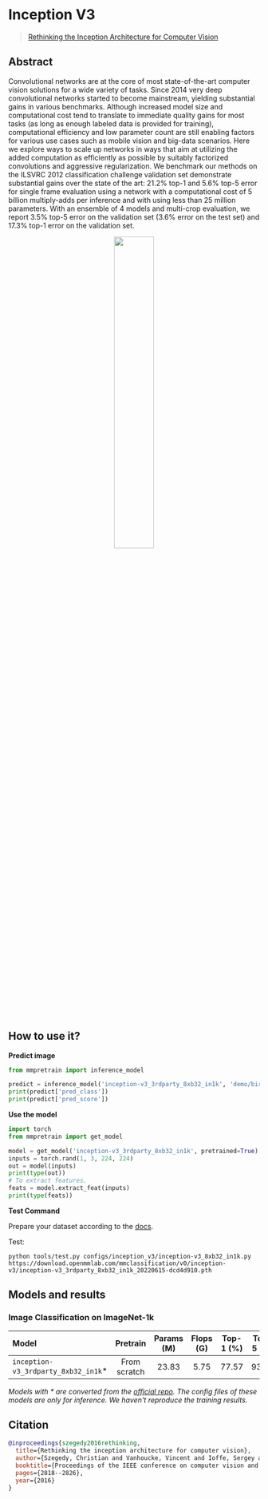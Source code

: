 # Inception V3

> [Rethinking the Inception Architecture for Computer Vision](http://arxiv.org/abs/1512.00567)

<!-- [ALGORITHM] -->

## Abstract

Convolutional networks are at the core of most state-of-the-art computer vision solutions for a wide variety of tasks. Since 2014 very deep convolutional networks started to become mainstream, yielding substantial gains in various benchmarks. Although increased model size and computational cost tend to translate to immediate quality gains for most tasks (as long as enough labeled data is provided for training), computational efficiency and low parameter count are still enabling factors for various use cases such as mobile vision and big-data scenarios. Here we explore ways to scale up networks in ways that aim at utilizing the added computation as efficiently as possible by suitably factorized convolutions and aggressive regularization. We benchmark our methods on the ILSVRC 2012 classification challenge validation set demonstrate substantial gains over the state of the art: 21.2% top-1 and 5.6% top-5 error for single frame evaluation using a network with a computational cost of 5 billion multiply-adds per inference and with using less than 25 million parameters. With an ensemble of 4 models and multi-crop evaluation, we report 3.5% top-5 error on the validation set (3.6% error on the test set) and 17.3% top-1 error on the validation set.

<div align=center>
<img src="https://user-images.githubusercontent.com/26739999/177241797-c103eff4-79bb-414d-aef6-eac323b65a50.png" width="40%"/>
</div>

## How to use it?

<!-- [TABS-BEGIN] -->

**Predict image**

```python
from mmpretrain import inference_model

predict = inference_model('inception-v3_3rdparty_8xb32_in1k', 'demo/bird.JPEG')
print(predict['pred_class'])
print(predict['pred_score'])
```

**Use the model**

```python
import torch
from mmpretrain import get_model

model = get_model('inception-v3_3rdparty_8xb32_in1k', pretrained=True)
inputs = torch.rand(1, 3, 224, 224)
out = model(inputs)
print(type(out))
# To extract features.
feats = model.extract_feat(inputs)
print(type(feats))
```

**Test Command**

Prepare your dataset according to the [docs](https://mmpretrain.readthedocs.io/en/latest/user_guides/dataset_prepare.html#prepare-dataset).

Test:

```shell
python tools/test.py configs/inception_v3/inception-v3_8xb32_in1k.py https://download.openmmlab.com/mmclassification/v0/inception-v3/inception-v3_3rdparty_8xb32_in1k_20220615-dcd4d910.pth
```

<!-- [TABS-END] -->

## Models and results

### Image Classification on ImageNet-1k

| Model                                |   Pretrain   | Params (M) | Flops (G) | Top-1 (%) | Top-5 (%) |                Config                |                                    Download                                     |
| :----------------------------------- | :----------: | :--------: | :-------: | :-------: | :-------: | :----------------------------------: | :-----------------------------------------------------------------------------: |
| `inception-v3_3rdparty_8xb32_in1k`\* | From scratch |   23.83    |   5.75    |   77.57   |   93.58   | [config](inception-v3_8xb32_in1k.py) | [model](https://download.openmmlab.com/mmclassification/v0/inception-v3/inception-v3_3rdparty_8xb32_in1k_20220615-dcd4d910.pth) |

*Models with * are converted from the [official repo](https://github.com/pytorch/vision/blob/main/torchvision/models/inception.py#L28). The config files of these models are only for inference. We haven't reproduce the training results.*

## Citation

```bibtex
@inproceedings{szegedy2016rethinking,
  title={Rethinking the inception architecture for computer vision},
  author={Szegedy, Christian and Vanhoucke, Vincent and Ioffe, Sergey and Shlens, Jon and Wojna, Zbigniew},
  booktitle={Proceedings of the IEEE conference on computer vision and pattern recognition},
  pages={2818--2826},
  year={2016}
}
```
